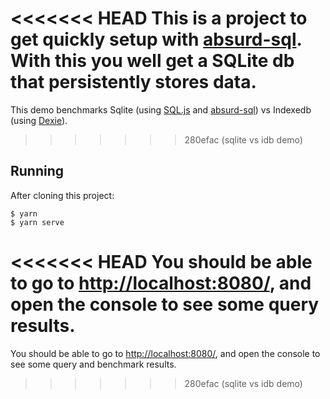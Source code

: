 <<<<<<< HEAD
This is a project to get quickly setup with [absurd-sql](https://github.com/jlongster/absurd-sql). With this you well get a SQLite db that persistently stores data.
=======
This demo benchmarks Sqlite (using [SQL.js](https://sql.js.org/) and [absurd-sql](https://github.com/jlongster/absurd-sql)) vs Indexedb (using [Dexie](https://dexie.org/)).
>>>>>>> 280efac (sqlite vs idb demo)

## Running

After cloning this project:

```
$ yarn
$ yarn serve
```

<<<<<<< HEAD
You should be able to go to [http://localhost:8080/](http://localhost:8080/), and open the console to see some query results.
=======
You should be able to go to [http://localhost:8080/](http://localhost:8080/), and open the console to see some query and benchmark results.
>>>>>>> 280efac (sqlite vs idb demo)
